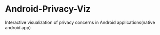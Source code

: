 # Android-Privacy-Viz 

Interactive visualization of privacy concerns in Android applications(native android app)
